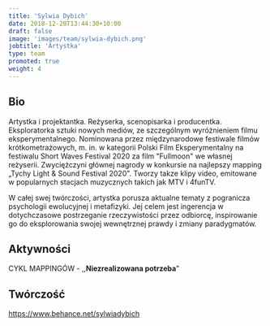 ```yaml
---
title: 'Sylwia Dybich'
date: 2018-12-20T13:44:30+10:00
draft: false
image: 'images/team/sylwia-dybich.png'
jobtitle: 'Artystka'
type: team
promoted: true
weight: 4
---
```


## Bio

Artystka i projektantka. Reżyserka, scenopisarka i producentka. Eksploratorka sztuki nowych mediów, ze szczególnym wyróżnieniem filmu eksperymentalnego. Nominowana przez międzynarodowe festiwale filmów krótkometrażowych, m. in. w kategorii Polski Film Eksperymentalny na festiwalu Short Waves Festival 2020 za film "Fullmoon" we własnej reżyserii. Zwyciężczyni głównej nagrody w konkursie na najlepszy mapping „Tychy Light & Sound Festival 2020". Tworzy takze klipy video, emitowane w popularnych stacjach muzycznych takich jak MTV i 4funTV.

W całej swej twórczości, artystka porusza aktualne tematy z pogranicza psychologii ewolucyjnej i metafizyki. Jej celem jest ingerencja w dotychczasowe postrzeganie rzeczywistości przez odbiorcę, inspirowanie go do eksplorowania swojej wewnętrznej prawdy i zmiany paradygmatów.

## Aktywności

CYKL MAPPINGÓW - ,,**Niezrealizowana potrzeba**"



## Twórczość

https://www.behance.net/sylwiadybich
